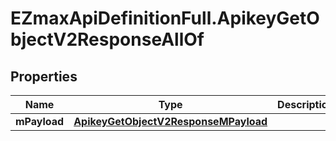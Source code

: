 # EZmaxApiDefinitionFull.ApikeyGetObjectV2ResponseAllOf

## Properties

Name | Type | Description | Notes
------------ | ------------- | ------------- | -------------
**mPayload** | [**ApikeyGetObjectV2ResponseMPayload**](ApikeyGetObjectV2ResponseMPayload.md) |  | 


